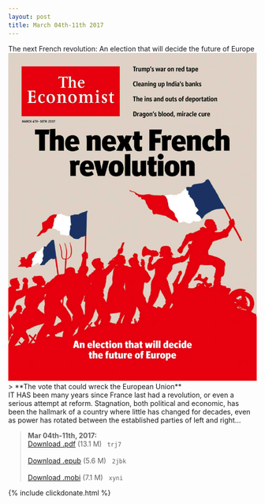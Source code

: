 ```yaml
---
layout: post
title: March 04th-11th 2017
---
```


<div class="message">
	The next French revolution: An election that will decide the future of Europe
</div>

<div class="cover">
<img src="/public/img/the-economist/img_2017.03.04.jpg" />
</div>
<!--more-->
> **The vote that could wreck the European Union** <br/>
IT HAS been many years since France last had a revolution, or even a serious attempt at reform. Stagnation, both political and economic, has been the hallmark of a country where little has changed for decades, even as power has rotated between the established parties of left and right...


> **Mar 04th-11th, 2017:**<br/>
[Download .pdf](https://yun.baidu.com/s/1slB8wVj) (13.1 M)&ensp;
`trj7` <br/><br/>
[Download .epub](https://yun.baidu.com/s/1boPrVMf) (5.6 M) &nbsp;
`2jbk` <br/><br/>
[Download .mobi](https://pan.baidu.com/s/1geEu0Sz) (7.1 M) &nbsp;
`xyni`


{% include clickdonate.html %}
